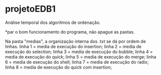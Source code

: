 # projetoEDB1
Análise temporal dos algoritmos de ordenação.

*par o bom funcionamento do programa, não apague as pastas.

Na pasta "medias", a organização interna dos .txt se dá por ordem de linhas. 
linha 1 = media de execução do insertion;
linha 2 = media de execução do selection;
linha 3 = media de execução do bubble;
linha 4 = media de execução do quick;
linha 5 = media de execução do merge;
linha 6 = media de execução do shell;
linha 7 = media de execução do radix;
linha 8 = media de execução do quick com insertion;
